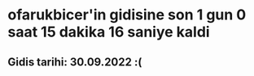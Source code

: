 # ofarukbicer'in gidisine son 1 gun 0 saat 15 dakika 16 saniye kaldi

## Gidis tarihi: 30.09.2022 :(